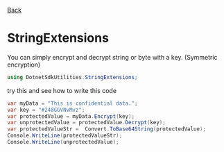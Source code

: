 [Back](https://github.com/twjackysu/DotnetSdkUtilities/blob/master/README.md)

# StringExtensions

You can simply encrypt and decrypt string or byte with a key. (Symmetric encryption)
```csharp
using DotnetSdkUtilities.StringExtensions;
```

try this and see how to write this code
```csharp
var myData = "This is confidential data.";
var key = "#248GGVNvMvz";
var protectedValue = myData.Encrypt(key);
var unprotectedValue = protectedValue.Decrypt(key);
var protectedValueStr =  Convert.ToBase64String(protectedValue);
Console.WriteLine(protectedValueStr);
Console.WriteLine(unprotectedValue);
```